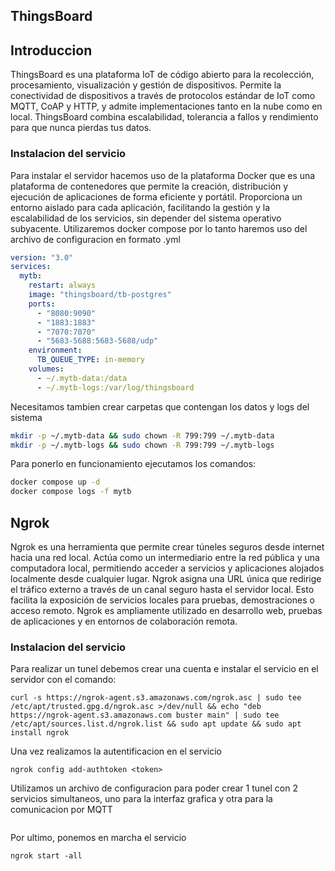 ## ThingsBoard

## Introduccion

ThingsBoard es una plataforma IoT de código abierto para la recolección, procesamiento, visualización y gestión de dispositivos. Permite la conectividad de dispositivos a través de protocolos estándar de IoT como MQTT, CoAP y HTTP, y admite implementaciones tanto en la nube como en local. ThingsBoard combina escalabilidad, tolerancia a fallos y rendimiento para que nunca pierdas tus datos.

### Instalacion del servicio

Para instalar el servidor hacemos uso de la plataforma Docker que es una plataforma de contenedores que permite la creación, distribución y ejecución de aplicaciones de forma eficiente y portátil. Proporciona un entorno aislado para cada aplicación, facilitando la gestión y la escalabilidad de los servicios, sin depender del sistema operativo subyacente. Utilizaremos docker compose por lo tanto haremos uso del archivo de configuracion en formato .yml

```yml
version: "3.0"
services:
  mytb:
    restart: always
    image: "thingsboard/tb-postgres"
    ports:
      - "8080:9090"
      - "1883:1883"
      - "7070:7070"
      - "5683-5688:5683-5688/udp"
    environment:
      TB_QUEUE_TYPE: in-memory
    volumes:
      - ~/.mytb-data:/data
      - ~/.mytb-logs:/var/log/thingsboard
```

Necesitamos tambien crear carpetas que contengan los datos y logs del sistema

```sh
mkdir -p ~/.mytb-data && sudo chown -R 799:799 ~/.mytb-data
mkdir -p ~/.mytb-logs && sudo chown -R 799:799 ~/.mytb-logs
```

Para ponerlo en funcionamiento ejecutamos los comandos:

```sh
docker compose up -d
docker compose logs -f mytb
```

## Ngrok

Ngrok es una herramienta que permite crear túneles seguros desde internet hacia una red local. Actúa como un intermediario entre la red pública y una computadora local, permitiendo acceder a servicios y aplicaciones alojados localmente desde cualquier lugar. Ngrok asigna una URL única que redirige el tráfico externo a través de un canal seguro hasta el servidor local. Esto facilita la exposición de servicios locales para pruebas, demostraciones o acceso remoto. Ngrok es ampliamente utilizado en desarrollo web, pruebas de aplicaciones y en entornos de colaboración remota.

### Instalacion del servicio

Para realizar un tunel debemos crear una cuenta e instalar el servicio en el servidor con el comando:

```
curl -s https://ngrok-agent.s3.amazonaws.com/ngrok.asc | sudo tee /etc/apt/trusted.gpg.d/ngrok.asc >/dev/null && echo "deb https://ngrok-agent.s3.amazonaws.com buster main" | sudo tee /etc/apt/sources.list.d/ngrok.list && sudo apt update && sudo apt install ngrok
```

Una vez realizamos la autentificacion en el servicio
```
ngrok config add-authtoken <token>
```

Utilizamos un archivo de configuracion para poder crear 1 tunel con 2 servicios simultaneos, uno para la interfaz grafica y otra para la comunicacion por MQTT
```

```

Por ultimo, ponemos en marcha el servicio

```
ngrok start -all
```

